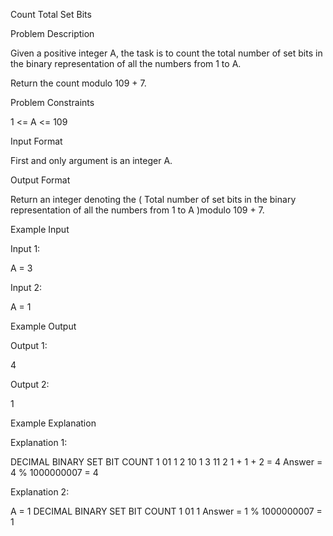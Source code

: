 Count Total Set Bits


Problem Description

Given a positive integer A, the task is to count the total number of set bits in the binary representation of all the numbers from 1 to A.

Return the count modulo 109 + 7.



Problem Constraints

1 <= A <= 109


Input Format

First and only argument is an integer A.


Output Format

Return an integer denoting the ( Total number of set bits in the binary representation of all the numbers from 1 to A )modulo 109 + 7.


Example Input

Input 1:

 A = 3

Input 2:

 A = 1



Example Output

Output 1:

 4

Output 2:

 1



Example Explanation

Explanation 1:

 DECIMAL    BINARY  SET BIT COUNT
    1          01        1
    2          10        1
    3          11        2
 1 + 1 + 2 = 4 
 Answer = 4 % 1000000007 = 4

Explanation 2:

 A = 1
  DECIMAL    BINARY  SET BIT COUNT
    1          01        1
 Answer = 1 % 1000000007 = 1
